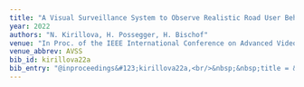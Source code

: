 ```yaml
---
title: "A Visual Surveillance System to Observe Realistic Road User Behavior for Improved Pedestrian and Cyclist Safety at Crossroads"
year: 2022
authors: "N. Kirillova, H. Possegger, H. Bischof"
venue: "In Proc. of the IEEE International Conference on Advanced Video and Signal-Based Surveillance"
venue_abbrev: AVSS
bib_id: kirillova22a
bib_entry: "@inproceedings&#123;kirillova22a,<br/>&nbsp;&nbsp;title = &#123;&#123;A Visual Surveillance System to Observe Realistic Road User Behavior for Improved Pedestrian and Cyclist Safety at Crossroads&#125;&#125;,<br/>&nbsp;&nbsp;author = &#123;Nadezda Kirillova and Horst Possegger and Horst Bischof&#125;,<br/>&nbsp;&nbsp;booktitle = &#123;Proc. of the IEEE International Conference on Advanced Video and Signal-Based Surveillance (AVSS)&#125;,<br/>&nbsp;&nbsp;year = &#123;2022&#125;<br/>&#125;"
---
```

